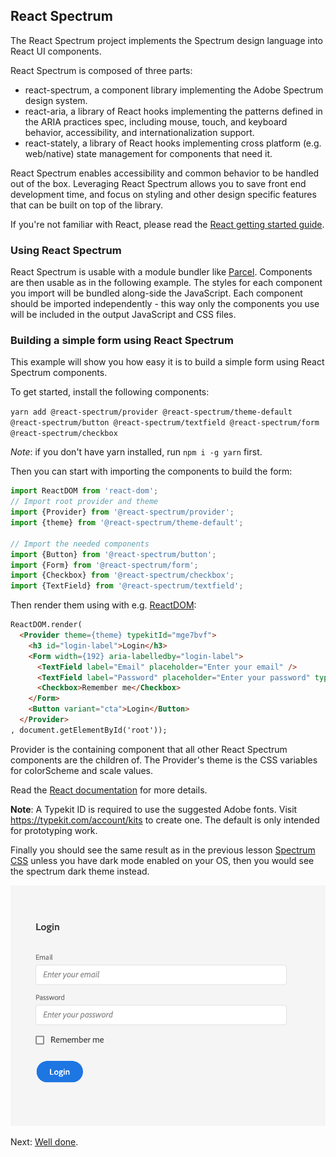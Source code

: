## React Spectrum

The React Spectrum project implements the Spectrum design language into React UI components.

React Spectrum is composed of three parts:

* react-spectrum, a component library implementing the Adobe Spectrum design system.
* react-aria, a library of React hooks implementing the patterns defined in the ARIA practices spec, including mouse, touch, and keyboard behavior, accessibility, and internationalization support.
* react-stately, a library of React hooks implementing cross platform (e.g. web/native) state management for components that need it.

React Spectrum enables accessibility and common behavior to be handled out of the box. Leveraging React Spectrum allows you to save front end development time, and focus on styling and other design specific features that can be built on top of the library.

If you're not familiar with React, please read the [React getting started guide](https://reactjs.org/docs/getting-started.html). 

### Using React Spectrum 

React Spectrum is usable with a module bundler like [Parcel](https://parceljs.org/). 
Components are then usable as in the following example. The styles for each component you import will be bundled along-side the JavaScript. Each component should be imported independently - this way only the components you use will be included in the output JavaScript and CSS files.

### Building a simple form using React Spectrum

This example will show you how easy it is to build a simple form using React Spectrum components.

To get started, install the following components:

`yarn add @react-spectrum/provider @react-spectrum/theme-default @react-spectrum/button @react-spectrum/textfield @react-spectrum/form @react-spectrum/checkbox`

*Note*: if you don't have yarn installed, run `npm i -g yarn` first.

Then you can start with importing the components to build the form: 

```javascript
import ReactDOM from 'react-dom';
// Import root provider and theme
import {Provider} from '@react-spectrum/provider';
import {theme} from '@react-spectrum/theme-default';

// Import the needed components
import {Button} from '@react-spectrum/button';
import {Form} from '@react-spectrum/form';
import {Checkbox} from '@react-spectrum/checkbox';
import {TextField} from '@react-spectrum/textfield';
```

Then render them using with e.g. [ReactDOM](https://fr.reactjs.org/docs/react-dom.html): 

```html
ReactDOM.render(
  <Provider theme={theme} typekitId="mge7bvf">
    <h3 id="login-label">Login</h3>
    <Form width={192} aria-labelledby="login-label">
      <TextField label="Email" placeholder="Enter your email" />
      <TextField label="Password" placeholder="Enter your password" type="password" />
      <Checkbox>Remember me</Checkbox>
    </Form>
    <Button variant="cta">Login</Button>
  </Provider>
, document.getElementById('root'));
```

Provider is the containing component that all other React Spectrum components are the children of.
The Provider's theme is the CSS variables for colorScheme and scale values.
 
Read the [React documentation](https://react-spectrum.adobe.com/docs/react-spectrum/Provider.html) for more details.

**Note**: A Typekit ID is required to use the suggested Adobe fonts. Visit https://typekit.com/account/kits to create one. The default is only intended for prototyping work.

Finally you should see the same result as in the previous lesson [Spectrum CSS](spectrum-css.md) unless you have dark mode enabled on your OS, then you would see the spectrum dark theme instead.

![screenshot](assets/screenshot.png) 

Next: [Well done](/lessons/welldone.md). 